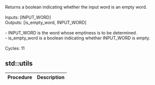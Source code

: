 Returns a boolean indicating whether the input word is an empty word.<br /><br />Inputs: [INPUT_WORD]<br />Outputs: [is_empty_word, INPUT_WORD]<br /><br />- INPUT_WORD is the word whose emptiness is to be determined.<br />- is_empty_word is a boolean indicating whether INPUT_WORD is empty.<br /><br />Cycles: 11<br />
## std::utils
| Procedure | Description |
| ----------- | ------------- |
